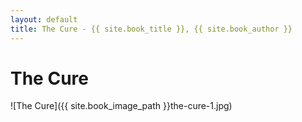 ```yaml
---
layout: default
title: The Cure - {{ site.book_title }}, {{ site.book_author }}
---
```


# The Cure

![The Cure]({{ site.book_image_path }}the-cure-1.jpg)
